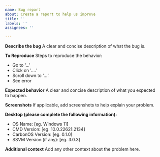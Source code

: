 ```yaml
---
name: Bug report
about: Create a report to help us improve
title: ''
labels: ''
assignees: ''

---
```


**Describe the bug**
A clear and concise description of what the bug is.

**To Reproduce**
Steps to reproduce the behavior:
- Go to '...'
- Click on '....'
- Scroll down to '....'
- See error

**Expected behavior**
A clear and concise description of what you expected to happen.

**Screenshots**
If applicable, add screenshots to help explain your problem.

**Desktop (please complete the following information):**
- OS Name: [eg. Windows 11]
- CMD Version: [eg. 10.0.22621.2134]
- CarbonOS Version: [eg. 0.1.0]
- SSVM Version (if any): [eg. 3.0.3]

**Additional context**
Add any other context about the problem here.
